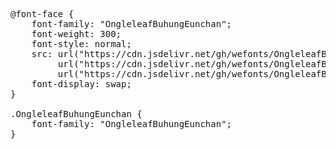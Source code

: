 <pre>
@font-face {
    font-family: "OngleleafBuhungEunchan";
    font-weight: 300;
    font-style: normal;
    src: url("https://cdn.jsdelivr.net/gh/wefonts/OngleleafBuhungEunchan/OngleleafBuhungEunchan.woff2") format("woff2"),
         url("https://cdn.jsdelivr.net/gh/wefonts/OngleleafBuhungEunchan/OngleleafBuhungEunchan.woff") format("woff"),
         url("https://cdn.jsdelivr.net/gh/wefonts/OngleleafBuhungEunchan/OngleleafBuhungEunchan.ttf") format("truetype");
    font-display: swap;
}

.OngleleafBuhungEunchan {
    font-family: "OngleleafBuhungEunchan";
}
  
</pre>
